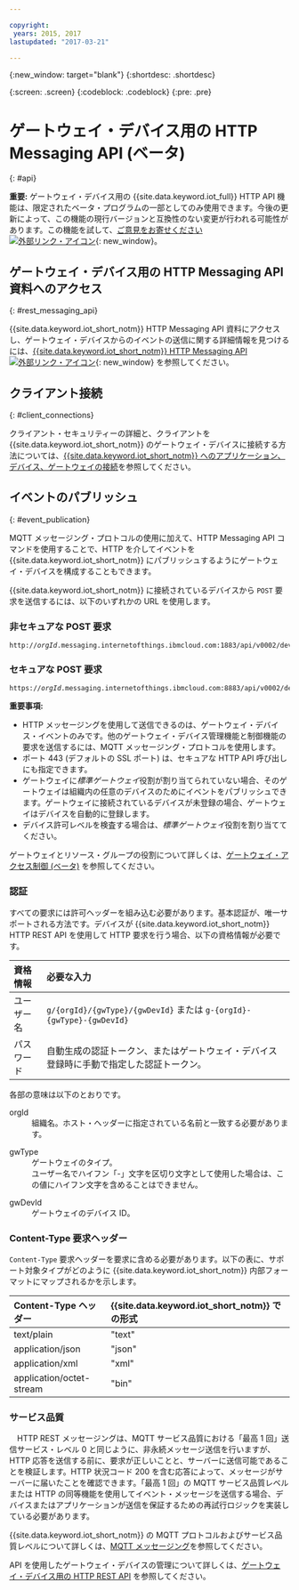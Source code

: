 ```yaml
---

copyright:
 years: 2015, 2017
lastupdated: "2017-03-21"

---
```


{:new_window: target="blank"}
{:shortdesc: .shortdesc}

{:screen: .screen}
{:codeblock: .codeblock}
{:pre: .pre}

# ゲートウェイ・デバイス用の HTTP Messaging API (ベータ)
{: #api}

**重要:** ゲートウェイ・デバイス用の {{site.data.keyword.iot_full}} HTTP API 機能は、限定されたベータ・プログラムの一部としてのみ使用できます。今後の更新によって、この機能の現行バージョンと互換性のない変更が行われる可能性があります。この機能を試して、[ご意見をお寄せください ![外部リンク・アイコン](../../../icons/launch-glyph.svg)](https://developer.ibm.com/answers/smart-spaces/17/internet-of-things.html){: new_window}。

## ゲートウェイ・デバイス用の HTTP Messaging API 資料へのアクセス
{: #rest_messaging_api}

{{site.data.keyword.iot_short_notm}} HTTP Messaging API 資料にアクセスし、ゲートウェイ・デバイスからのイベントの送信に関する詳細情報を見つけるには、[{{site.data.keyword.iot_short_notm}} HTTP Messaging API ![外部リンク・アイコン](../../../icons/launch-glyph.svg)](https://docs.internetofthings.ibmcloud.com/apis/swagger/v0002/http-messaging.html){: new_window} を参照してください。


## クライアント接続
{: #client_connections}

クライアント・セキュリティーの詳細と、クライアントを {{site.data.keyword.iot_short_notm}} のゲートウェイ・デバイスに接続する方法については、[{{site.data.keyword.iot_short_notm}} へのアプリケーション、デバイス、ゲートウェイの接続](../reference/security/connect_devices_apps_gw.html)を参照してください。


## イベントのパブリッシュ
{: #event_publication}

MQTT メッセージング・プロトコルの使用に加えて、HTTP Messaging API コマンドを使用することで、HTTP を介してイベントを {{site.data.keyword.iot_short_notm}} にパブリッシュするようにゲートウェイ・デバイスを構成することもできます。

{{site.data.keyword.iot_short_notm}} に接続されているデバイスから `POST` 要求を送信するには、以下のいずれかの URL を使用します。

### 非セキュアな POST 要求
<pre class="pre"><code class="hljs">http://<var class="keyword varname">orgId</var>.messaging.internetofthings.ibmcloud.com:1883/api/v0002/device/types/<var class="keyword varname">typeId</var>/devices/<var class="keyword varname">deviceId</var>/events/<var class="keyword varname">eventId</var></code></pre>

### セキュアな POST 要求
<pre class="pre"><code class="hljs">https://<var class="keyword varname">orgId</var>.messaging.internetofthings.ibmcloud.com:8883/api/v0002/device/types/<var class="keyword varname">typeId</var>/devices/<var class="keyword varname">deviceId</var>/events/<var class="keyword varname">eventId</var></code></pre>

**重要事項:**
- HTTP メッセージングを使用して送信できるのは、ゲートウェイ・デバイス・イベントのみです。他のゲートウェイ・デバイス管理機能と制御機能の要求を送信するには、MQTT メッセージング・プロトコルを使用します。
- ポート 443 (デフォルトの SSL ポート) は、セキュアな HTTP API 呼び出しにも指定できます。
- ゲートウェイに*標準ゲートウェイ*役割が割り当てられていない場合、そのゲートウェイは組織内の任意のデバイスのためにイベントをパブリッシュできます。ゲートウェイに接続されているデバイスが未登録の場合、ゲートウェイはデバイスを自動的に登録します。
- デバイス許可レベルを検査する場合は、*標準ゲートウェイ*役割を割り当ててください。

ゲートウェイとリソース・グループの役割について詳しくは、[ゲートウェイ・アクセス制御 (ベータ)](../gateways/gateway-access-control.html) を参照してください。

### 認証

すべての要求には許可ヘッダーを組み込む必要があります。基本認証が、唯一サポートされる方法です。デバイスが {{site.data.keyword.iot_short_notm}} HTTP REST API を使用して HTTP 要求を行う場合、以下の資格情報が必要です。

|資格情報|必要な入力|
|:---|:---|
|ユーザー名| `g/{orgId}/{gwType}/{gwDevId}` または `g-{orgId}-{gwType}-{gwDevId}`
|パスワード| 自動生成の認証トークン、またはゲートウェイ・デバイス登録時に手動で指定した認証トークン。

各部の意味は以下のとおりです。

<dl>
<dt>orgId</dt>  
<dd>組織名。ホスト・ヘッダーに指定されている名前と一致する必要があります。</dd>

<p></p>
<dt>gwType</dt>  
<dd>ゲートウェイのタイプ。</dd>
<dd>ユーザー名でハイフン「-」文字を区切り文字として使用した場合は、この値にハイフン文字を含めることはできません。</dd>
<p></p>
<dt>gwDevId</dt>  
<dd>ゲートウェイのデバイス ID。</dd>
</dl>


### Content-Type 要求ヘッダー

`Content-Type` 要求ヘッダーを要求に含める必要があります。以下の表に、サポート対象タイプがどのように {{site.data.keyword.iot_short_notm}} 内部フォーマットにマップされるかを示します。

|Content-Type ヘッダー|{{site.data.keyword.iot_short_notm}} での形式 |
|:---|:---|
|text/plain|"text"
|application/json| "json"
|application/xml | "xml"
|application/octet-stream|"bin"

### サービス品質

　HTTP REST メッセージングは、MQTT サービス品質における「最高 1 回」送信サービス・レベル 0 と同じように、非永続メッセージ送信を行いますが、HTTP 応答を送信する前に、要求が正しいことと、サーバーに送信可能であることを検証します。HTTP 状況コード 200 を含む応答によって、メッセージがサーバーに届いたことを確認できます。「最高 1 回」の MQTT サービス品質レベルまたは HTTP の同等機能を使用してイベント・メッセージを送信する場合、デバイスまたはアプリケーションが送信を保証するための再試行ロジックを実装している必要があります。

{{site.data.keyword.iot_short_notm}} の MQTT プロトコルおよびサービス品質レベルについて詳しくは、[MQTT メッセージング](../reference/mqtt/index.html)を参照してください。

API を使用したゲートウェイ・デバイスの管理について詳しくは、[ゲートウェイ・デバイス用の HTTP REST API](../gateways/gw_api.html) を参照してください。
